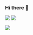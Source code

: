### Hi there 👋

<img src="https://img.shields.io/badge/Email-yeonnnee@gmail.com-blue"></a> 
<a href="https://yeonnnee.notion.site/yeonnnee-log-dev-730f450c515c453d9b7bad529d3bfd51/">
  <img src="https://img.shields.io/badge/Archive-yeonnnee.github.io/archive-pink?link=https://yeonnnee.notion.site/yeonnnee-log-dev-730f450c515c453d9b7bad529d3bfd51/">
</a> 


<img src="https://github-readme-stats.vercel.app/api/top-langs/?username=yeonnnee&layout=compact"/>
